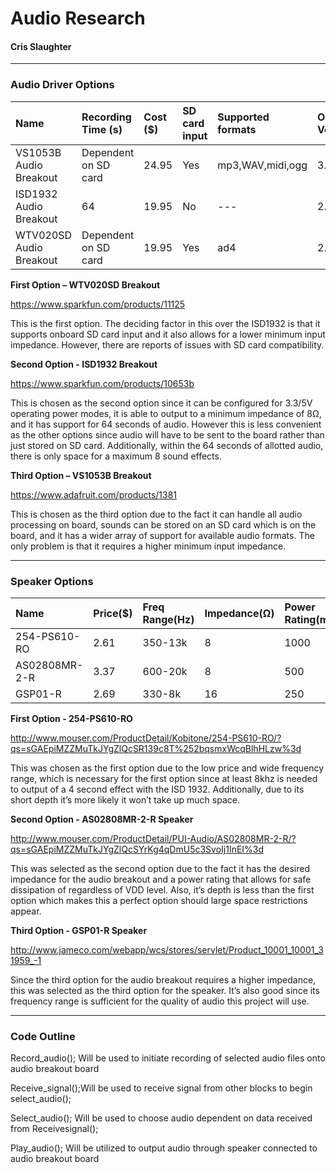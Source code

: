 # Audio Research #
#### Cris Slaughter ####


---


### Audio Driver Options ###
|Name|Recording Time (s)|Cost  ($)|SD card input|Supported formats|Operating Voltages|Minimum Input Impedance|
|:---|:-----------------|:--------|:------------|:----------------|:-----------------|:----------------------|
|VS1053B Audio Breakout|Dependent on SD card|24.95|Yes|mp3,WAV,midi,ogg|3.3V/5V|16Ω|
|ISD1932 Audio Breakout|64|19.95|No|---|2.4-5.5V|8Ω|
|WTV020SD Audio Breakout|Dependent on SD card|19.95|Yes|ad4|2.7-3.3V|8Ω|


**First Option – WTV020SD Breakout**

https://www.sparkfun.com/products/11125

This is the first option. The deciding factor in this over the ISD1932 is that it supports onboard SD card input and it also allows for a lower minimum input impedance. However, there are reports of issues with SD card compatibility.

**Second Option - ISD1932 Breakout**

https://www.sparkfun.com/products/10653b

This is chosen as the second option since it can be configured for 3.3/5V operating power modes, it is able to output to a minimum impedance of 8Ω, and it has support for 64 seconds of audio. However this is less convenient as the other options since audio will have to be sent to the board rather than just stored on SD card. Additionally, within the 64 seconds of allotted audio, there is only space for a maximum 8 sound effects.

**Third Option – VS1053B Breakout**

https://www.adafruit.com/products/1381

This is chosen as the third option due to the fact it can handle all audio processing on board, sounds can be stored on an SD card which is on the board, and it has a wider array of support for available audio formats. The only problem is that it requires a higher minimum input impedance.


---


### Speaker Options ###
|Name|Price($)|Freq Range(Hz)|Impedance(Ω)|Power Rating(mW)|Diameter(mm)|Depth(mm)|
|:---|:-------|:-------------|:-------------|:---------------|:-----------|:--------|
|254-PS610-RO|2.61|350-13k|8 |1000|57|9 |
|AS02808MR-2-R|3.37|600-20k|8 |500|28|5 |
|GSP01-R|2.69|330-8k|16|250|66|66|

**First Option - 254-PS610-RO**

http://www.mouser.com/ProductDetail/Kobitone/254-PS610-RO/?qs=sGAEpiMZZMuTkJYgZlQcSR139c8T%252bqsmxWcqBlhHLzw%3d

This was chosen as the first option due to the low price and wide frequency range, which is necessary for the first option since at least 8khz is needed to output of a 4 second effect with the ISD 1932. Additionally, due to its short depth it’s more likely it won’t take up much space.


**Second Option - AS02808MR-2-R Speaker**

http://www.mouser.com/ProductDetail/PUI-Audio/AS02808MR-2-R/?qs=sGAEpiMZZMuTkJYgZlQcSYrKg4qDmU5c3SvoIj1InEI%3d

This was selected as the second option due to the fact it has the desired impedance  for the audio breakout and a power rating that allows for safe dissipation of regardless of VDD level. Also, it’s depth is less than the first option which makes this a perfect option should large space restrictions appear.

**Third Option - GSP01-R Speaker**

http://www.jameco.com/webapp/wcs/stores/servlet/Product_10001_10001_31959_-1

Since the third option for the audio breakout requires a higher impedance, this was selected as the third option for the speaker. It’s also good since its frequency range is sufficient for the quality of audio this project will use.


---


### Code Outline ###
Record\_audio();  Will be used to initiate recording of selected audio files onto audio breakout board

Receive\_signal();Will be used to receive signal from other blocks to begin select\_audio();

Select\_audio(); Will be used to choose audio dependent on data received from Receivesignal();

Play\_audio(); Will be utilized to output audio through speaker connected to audio breakout board